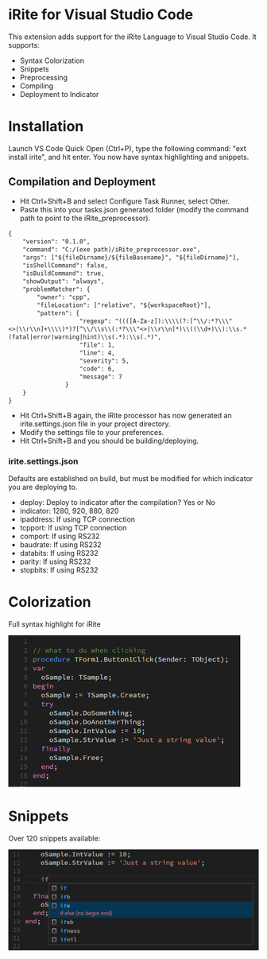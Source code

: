 # iRite for Visual Studio Code

This extension adds support for the iRite Language to Visual Studio Code. It supports:

* Syntax Colorization
* Snippets
* Preprocessing
* Compiling
* Deployment to Indicator

# Installation

Launch VS Code Quick Open (Ctrl+P), type the following command: "ext install irite", and hit enter. You now have syntax highlighting and snippets.

## Compilation and Deployment

* Hit Ctrl+Shift+B and select Configure Task Runner, select Other.
* Paste this into your tasks.json generated folder (modify the command path to point to the iRite_preprocessor).

```
{
    "version": "0.1.0",
    "command": "C:/(exe path)/iRite_preprocessor.exe",
    "args": ["${fileDirname}/${fileBasename}", "${fileDirname}"],
    "isShellCommand": false,
    "isBuildCommand": true,
    "showOutput": "always",
    "problemMatcher": {
        "owner": "cpp",
        "fileLocation": ["relative", "${workspaceRoot}"],
        "pattern": {
                    "regexp": "((([A-Za-z]):\\\\(?:[^\\/:*?\\\"<>|\\r\\n]+\\\\)*)?[^\\/\\s\\(:*?\\\"<>|\\r\\n]*)\\((\\d+)\\):\\s.*(fatal|error|warning|hint)\\s(.*):\\s(.*)",
                    "file": 1, 
                    "line": 4,
                    "severity": 5,
                    "code": 6,
                    "message": 7
                }
    }
}
```

* Hit Ctrl+Shift+B again, the iRite processor has now generated an irite.settings.json file in your project directory.
* Modify the settings file to your preferences.
* Hit Ctrl+Shift+B and you should be building/deploying.

### irite.settings.json

Defaults are established on build, but must be modified for which indicator you are deploying to. 
* deploy: Deploy to indicator after the compilation? Yes or No
* indicator: 1280, 920, 880, 820
* ipaddress: If using TCP connection
* tcpport: If using TCP connection 
* comport: If using RS232
* baudrate: If using RS232
* databits: If using RS232
* parity: If using RS232
* stopbits: If using RS232

# Colorization

Full syntax highlight for iRite

![syntax](images/vscode-irite-syntax.png)

# Snippets

Over 120 snippets available:

![snippets](images/vscode-irite-snippets.png)